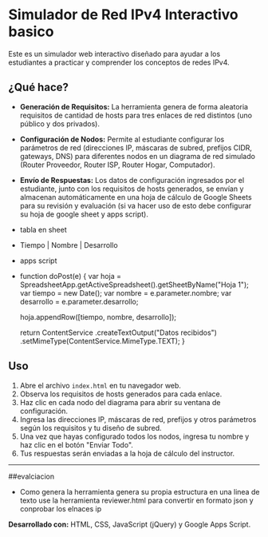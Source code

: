 # Simulador de Red IPv4 Interactivo basico

Este es un simulador web interactivo diseñado para ayudar a los estudiantes a practicar y comprender los conceptos de redes IPv4.

## ¿Qué hace?

* **Generación de Requisitos:** La herramienta genera de forma aleatoria requisitos de cantidad de hosts para tres enlaces de red distintos (uno público y dos privados).
* **Configuración de Nodos:** Permite al estudiante configurar los parámetros de red (direcciones IP, máscaras de subred, prefijos CIDR, gateways, DNS) para diferentes nodos en un diagrama de red simulado (Router Proveedor, Router ISP, Router Hogar, Computador).
* **Envío de Respuestas:** Los datos de configuración ingresados por el estudiante, junto con los requisitos de hosts generados, se envían y almacenan automáticamente en una hoja de cálculo de Google Sheets para su revisión y evaluación (si va hacer uso de esto debe configurar su hoja de google sheet y apps script).

* tabla en sheet
* Tiempo	| Nombre |	Desarrollo

* apps script
* function doPost(e) {
  var hoja = SpreadsheetApp.getActiveSpreadsheet().getSheetByName("Hoja 1");
  var tiempo = new Date();
  var nombre = e.parameter.nombre;
  var desarrollo = e.parameter.desarrollo;

  hoja.appendRow([tiempo, nombre, desarrollo]);

  return ContentService
    .createTextOutput("Datos recibidos")
    .setMimeType(ContentService.MimeType.TEXT);
}

## Uso

1.  Abre el archivo `index.html` en tu navegador web.
2.  Observa los requisitos de hosts generados para cada enlace.
3.  Haz clic en cada nodo del diagrama para abrir su ventana de configuración.
4.  Ingresa las direcciones IP, máscaras de red, prefijos y otros parámetros según los requisitos y tu diseño de subred.
5.  Una vez que hayas configurado todos los nodos, ingresa tu nombre y haz clic en el botón "Enviar Todo".
6.  Tus respuestas serán enviadas a la hoja de cálculo del instructor.

---

##evalciacion
* Como genera la herramienta genera su propia estructura en una linea de texto use la herramienta reviewer.html para convertir en formato json y conprobar los elnaces ip

**Desarrollado con:** HTML, CSS, JavaScript (jQuery) y Google Apps Script.
